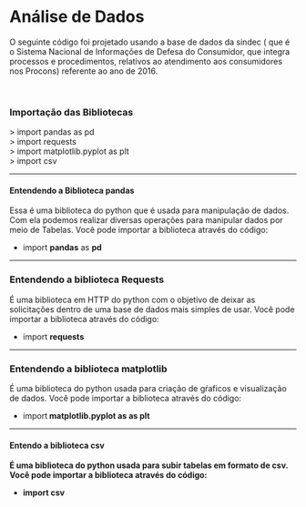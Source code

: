 <h1>Análise de Dados</h1>

<p> O seguinte código foi projetado usando a base de dados  da  sindec ( que é o Sistema Nacional de Informações de Defesa do Consumidor, que integra processos e procedimentos, relativos ao atendimento aos consumidores nos Procons) referente ao ano de 2016.
</p><br>

<h3> Importação das Bibliotecas</h3>
> import pandas as pd <br>
> import requests <br>
> import matplotlib.pyplot as plt<br>
> import csv <br>

---

<h4> Entendendo a Biblioteca pandas </h4>
<p> Essa é uma biblioteca do python que é usada para manipulação de dados. Com ela podemos realizar diversas operações para manipular dados por meio de Tabelas.
Você pode importar a biblioteca através do código: 

- import <strong>pandas</strong> as <strong>pd</strong><p>

---

<h3> Entendendo a biblioteca Requests</h3>


<p> É uma biblioteca em HTTP do python com o objetivo de deixar as solicitações  dentro de uma base de dados mais simples de usar. Você pode importar a biblioteca através do código: 

- import <strong> requests</strong></p>
---
<h3> Entendendo a biblioteca matplotlib</h3>

<p> É uma biblioteca do python usada para criação de gŕaficos e visualização de dados. Você pode importar a biblioteca através do código:

- import<strong> matplotlib.pyplot as<strong> as <strong>plt</strong>

---

<h4> Entendo a biblioteca csv</h4>

<p> É uma biblioteca do python usada para subir tabelas em formato de csv. Você pode importar a biblioteca através do código: </p>

- import csv



